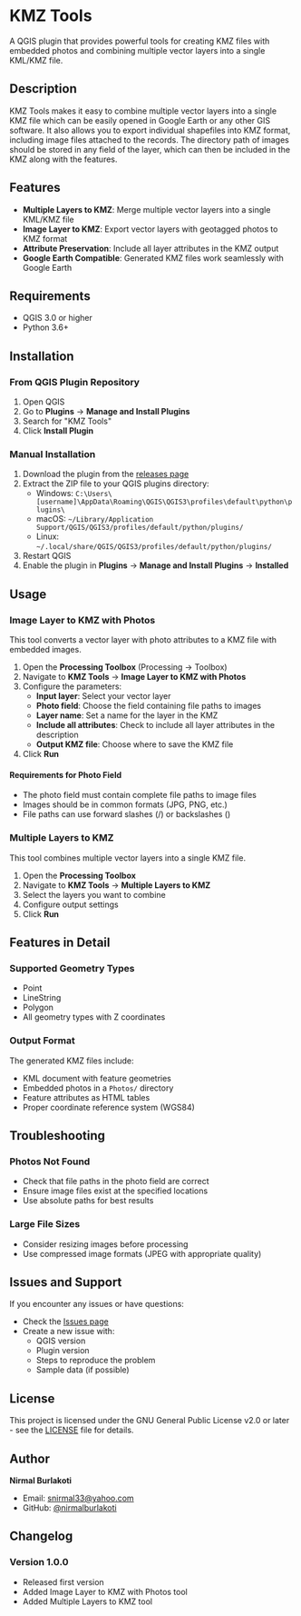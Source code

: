 # KMZ Tools

A QGIS plugin that provides powerful tools for creating KMZ files with embedded photos and combining multiple vector layers into a single KML/KMZ file.

## Description

KMZ Tools makes it easy to combine multiple vector layers into a single KMZ file which can be easily opened in Google Earth or any other GIS software. It also allows you to export individual shapefiles into KMZ format, including image files attached to the records. The directory path of images should be stored in any field of the layer, which can then be included in the KMZ along with the features.

## Features

- **Multiple Layers to KMZ**: Merge multiple vector layers into a single KML/KMZ file
- **Image Layer to KMZ**: Export vector layers with geotagged photos to KMZ format
- **Attribute Preservation**: Include all layer attributes in the KMZ output
- **Google Earth Compatible**: Generated KMZ files work seamlessly with Google Earth

## Requirements

- QGIS 3.0 or higher
- Python 3.6+

## Installation

### From QGIS Plugin Repository
1. Open QGIS
2. Go to **Plugins** → **Manage and Install Plugins**
3. Search for "KMZ Tools"
4. Click **Install Plugin**

### Manual Installation
1. Download the plugin from the [releases page](https://github.com/nirmalburlakoti/qgis-kmz-tools-plugin/releases)
2. Extract the ZIP file to your QGIS plugins directory:
   - Windows: `C:\Users\[username]\AppData\Roaming\QGIS\QGIS3\profiles\default\python\plugins\`
   - macOS: `~/Library/Application Support/QGIS/QGIS3/profiles/default/python/plugins/`
   - Linux: `~/.local/share/QGIS/QGIS3/profiles/default/python/plugins/`
3. Restart QGIS
4. Enable the plugin in **Plugins** → **Manage and Install Plugins** → **Installed**

## Usage

### Image Layer to KMZ with Photos

This tool converts a vector layer with photo attributes to a KMZ file with embedded images.

1. Open the **Processing Toolbox** (Processing → Toolbox)
2. Navigate to **KMZ Tools** → **Image Layer to KMZ with Photos**
3. Configure the parameters:
   - **Input layer**: Select your vector layer
   - **Photo field**: Choose the field containing file paths to images
   - **Layer name**: Set a name for the layer in the KMZ
   - **Include all attributes**: Check to include all layer attributes in the description
   - **Output KMZ file**: Choose where to save the KMZ file
4. Click **Run**

#### Requirements for Photo Field
- The photo field must contain complete file paths to image files
- Images should be in common formats (JPG, PNG, etc.)
- File paths can use forward slashes (/) or backslashes (\)

### Multiple Layers to KMZ

This tool combines multiple vector layers into a single KMZ file.

1. Open the **Processing Toolbox**
2. Navigate to **KMZ Tools** → **Multiple Layers to KMZ**
3. Select the layers you want to combine
4. Configure output settings
5. Click **Run**

## Features in Detail

### Supported Geometry Types

- Point
- LineString
- Polygon
- All geometry types with Z coordinates

### Output Format

The generated KMZ files include:
- KML document with feature geometries
- Embedded photos in a `Photos/` directory
- Feature attributes as HTML tables
- Proper coordinate reference system (WGS84)

## Troubleshooting

### Photos Not Found
- Check that file paths in the photo field are correct
- Ensure image files exist at the specified locations
- Use absolute paths for best results

### Large File Sizes
- Consider resizing images before processing
- Use compressed image formats (JPEG with appropriate quality)

## Issues and Support

If you encounter any issues or have questions:

- Check the [Issues page](https://github.com/nirmalburlakoti/qgis-kmz-tools-plugin/issues)
- Create a new issue with:
  - QGIS version
  - Plugin version
  - Steps to reproduce the problem
  - Sample data (if possible)

## License

This project is licensed under the GNU General Public License v2.0 or later - see the [LICENSE](LICENSE) file for details.

## Author

**Nirmal Burlakoti**
- Email: snirmal33@yahoo.com
- GitHub: [@nirmalburlakoti](https://github.com/nirmalburlakoti)

## Changelog

### Version 1.0.0
- Released first version
- Added Image Layer to KMZ with Photos tool
- Added Multiple Layers to KMZ tool